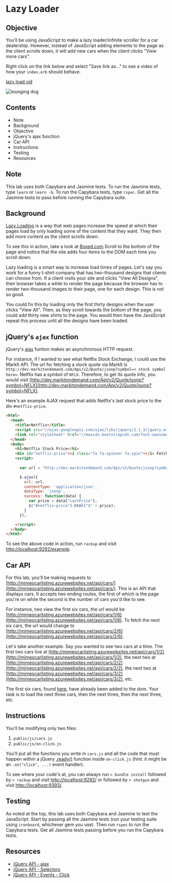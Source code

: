 # Lazy Loader

## Objective

You'll be using JavaScript to make a lazy loader/infinite scroller for a car dealership. However, instead of JavaScript adding elements to the page as the client scrolls down, it will add new cars when the client clicks "View more cars".

Right click on the link below and select "Save link as..." to see a video of how your `index.erb` should behave.

[lazy load vid](https://s3-us-west-2.amazonaws.com/web-dev-readme-photos/js/cars.mov)


![lounging dog](https://s3-us-west-2.amazonaws.com/web-dev-readme-photos/js/lounging-dog.jpg)

## Contents

* Note
* Background
* Objective
* jQuery's ajax function
* Car API
* Instructions
* Testing
* Resources

## Note

This lab uses both Capybara and Jasmine tests. To run the Jasmine tests, type `learn` or `learn -b`. To run the Capybara tests, type `rspec`. Get all the Jasmine tests to pass before running the Capybara suite.

## Background

[Lazy Loading](http://en.wikipedia.org/wiki/Lazy_loading) is a way that web pages increase the speed at which their pages load by only loading some of the content that they want. They then add more content as the client scrolls down.

To see this in action, take a look at [Boxed.com](https://www.boxed.com/products/category/6/household).Scroll to the bottom of the page and notice that the site adds four items to the DOM each time you scroll down.

Lazy loading is a smart way to increase load times of pages. Let's say you work for a funny t-shirt company that has two-thousand designs that clients can choose from. If a client visits your site and clicks  "View All Designs", their browser takes a *while* to render the page because the browser has to render two-thousand images to their page, one for each design. This is not so good.

You could fix this by loading only the first thirty designs when the user clicks "View All". Then, as they scroll towards the bottom of the page, you could add thirty new shirts to the page. You would then have the JavaScript repeat this process until all the designs have been loaded.


## jQuery's `ajax` function

jQuery's [ajax](http://api.jquery.com/jquery.ajax/) funtion makes an asynchronous HTTP request. 

For instance, if I wanted to see what Netflix Stock Exchange, I could use the MarkIt API. The url for fetching a stock quote via MarkIt is `http://dev.markitondemand.com/Api/v2/Quote/jsonp?symbol=< stock symbol here>`. Netflix has a symbol of `NFLX`. Therefore, to get its quote info, you would visit [http://dev.markitondemand.com/Api/v2/Quote/jsonp?symbol=NFLX](http://dev.markitondemand.com/Api/v2/Quote/jsonp?symbol=NFLX). 

Here's an example AJAX request that adds Netflix's last stock price to the div `#netflix-price`.

```html
<html>
  <head>
    <title>Netflix</title>
    <script src="//ajax.googleapis.com/ajax/libs/jquery/2.1.3/jquery.min.js"></script>
    <link rel="stylesheet" href="//maxcdn.bootstrapcdn.com/font-awesome/4.3.0/css/font-awesome.min.css">
  </head>
  <body>
    <h1>Netflix Stock Price</h1>
    <div id="netflix-price"><i class="fa fa-spinner fa-spin"></i> Fetching Data...</div>
    <script>
    
      var url = "http://dev.markitondemand.com/Api/v2/Quote/jsonp?symbol=NFLX";

      $.ajax({
        url: url,
        contentType: 'application/json',
        dataType: 'jsonp',
        success: function(data) {
          var price = data["LastPrice"];
          $("#netflix-price").html("$" + price);
        }
      });

    </script>
  </body>
</html>
```

To see the above code in action, run `rackup` and visit [http://localhost:9292/example](http://localhost:9292/example).

## Car API

For this lab, you'll be making requests to [http://mimeocarlisting.azurewebsites.net/api/cars/](http://mimeocarlisting.azurewebsites.net/api/cars/). This is an API that displays cars. It accepts two ending routes, the first of which is the page you're on while the second is the number of cars you'd like to see. 

For instance, two view the first six cars, the url would be [http://mimeocarlisting.azurewebsites.net/api/cars/1/6](http://mimeocarlisting.azurewebsites.net/api/cars/1/6). To fetch the next six cars, the url would change to [http://mimeocarlisting.azurewebsites.net/api/cars/2/6](http://mimeocarlisting.azurewebsites.net/api/cars/2/6).

Let's take another example. Say you wanted to see two cars at a time. The first two cars live at [http://mimeocarlisting.azurewebsites.net/api/cars/1/2](http://mimeocarlisting.azurewebsites.net/api/cars/1/2), the next two at [http://mimeocarlisting.azurewebsites.net/api/cars/2/2](http://mimeocarlisting.azurewebsites.net/api/cars/2/2), the next two at [http://mimeocarlisting.azurewebsites.net/api/cars/3/2](http://mimeocarlisting.azurewebsites.net/api/cars/3/2), etc.

The first six cars, found [here](http://mimeocarlisting.azurewebsites.net/api/cars/1/6), have already been added to the dom. Your task is to load the next three cars, then the next three, then the next three, etc.

## Instructions

You'll be modifying only two files:

1. `public/js/cars.js`
2. `public/js/on-click.js`

You'll put all the functions you write in `cars.js` and all the code that must happen within a jQuery [.ready()](https://api.jquery.com/ready/) function inside `on-click.js` (hint: it might be an `.on("click", ...)` event handler).

To see where your code's at, you can always run `> bundle install` followed by `> rackup` and visit [http://localhost:9292/](http://localhost:9292/) or followed by `> shotgun` and visit [http://localhost:9393/](http://localhost:9393/).

## Testing

As noted at the top, this lab uses both Capybara and Jasmine to test the JavaScript. Start by passing all the Jasmine tests (run your testing suite using `ironboard`, whichever gem you use). Then run `rspec` to run the Capybara tests. Get all Jasmine tests passing before you run the Capybara tests.

## Resources

* [jQuery API - ajax](http://api.jquery.com/jquery.ajax/)
* [jQuery API - Selectors](http://api.jquery.com/category/selectors/)
* [jQuery API - Events - Click](http://api.jquery.com/click/)
